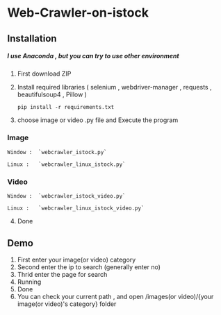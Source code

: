 # Web-Crawler-on-istock

## Installation
##### I use Anaconda , but you can try to use other environment
1. First download ZIP
2. Install required libraries ( selenium , webdriver-manager , requests , beautifulsoup4 , Pillow )

    `pip install -r requirements.txt`
    
3. choose image or video .py file and Execute the program

### Image

    Window :  `webcrawler_istock.py` 
    
    Linux :   `webcrawler_linux_istock.py`
    
### Video

    Window :  `webcrawler_istock_video.py` 
    
    Linux :   `webcrawler_linux_istock_video.py`
  
4. Done

## Demo

1. First enter your image(or video) category
2. Second enter the ip to search (generally enter no)
3. Thrid enter the page for search
4. Running
5. Done 
6. You can check your current path , and open /images(or video)/{your image(or video)'s category} folder
